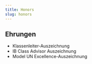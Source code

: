 ```yaml
---
title: Honors
slug: honors
---
```

## Ehrungen

- Klassenleiter-Auszeichnung
- IB Class Advisor Auszeichnung
- Model UN Excellence-Auszeichnung
